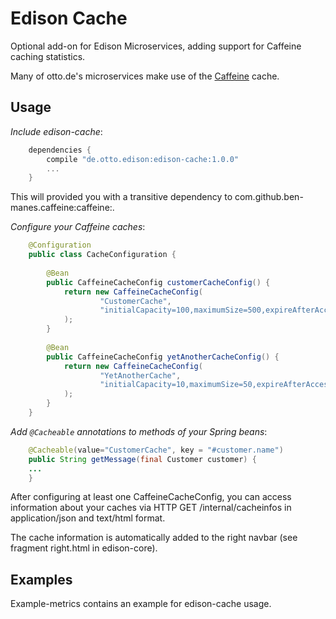 # Edison Cache

Optional add-on for Edison Microservices, adding support for Caffeine caching statistics. 

Many of otto.de's microservices make use of the [Caffeine](https://github.com/ben-manes/caffeine) cache. 

## Usage

*Include edison-cache*:
 
```gradle
    dependencies {
        compile "de.otto.edison:edison-cache:1.0.0"
        ...
    }
```

This will provided you with a transitive dependency to com.github.ben-manes.caffeine:caffeine:<version>.
 
*Configure your Caffeine caches*:

```java
    @Configuration
    public class CacheConfiguration {
    
        @Bean
        public CaffeineCacheConfig customerCacheConfig() {
            return new CaffeineCacheConfig(
                    "CustomerCache",
                    "initialCapacity=100,maximumSize=500,expireAfterAccess=10m,expireAfterWrite=10m,recordStats"
            );
        }
    
        @Bean
        public CaffeineCacheConfig yetAnotherCacheConfig() {
            return new CaffeineCacheConfig(
                    "YetAnotherCache",
                    "initialCapacity=10,maximumSize=50,expireAfterAccess=5s,expireAfterWrite=5s,recordStats"
            );
        }
    }
```

*Add `@Cacheable` annotations to methods of your Spring beans*:

```java
    @Cacheable(value="CustomerCache", key = "#customer.name")
    public String getMessage(final Customer customer) {
    ...
    }
```

After configuring at least one CaffeineCacheConfig, you can access information about your caches via 
HTTP GET /internal/cacheinfos in application/json and text/html format.

The cache information is automatically added to the right navbar (see fragment right.html in edison-core).

## Examples

Example-metrics contains an example for edison-cache usage.

